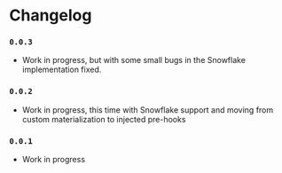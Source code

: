 # Changelog

### `0.0.3`

- Work in progress, but with some small bugs in the Snowflake implementation fixed.

### `0.0.2`

- Work in progress, this time with Snowflake support and moving from custom materialization to injected pre-hooks

### `0.0.1`

- Work in progress
